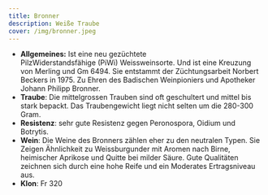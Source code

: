 ```yaml
---
title: Bronner
description: Weiße Traube
cover: /img/bronner.jpeg
---
```

* **Allgemeines:** Ist eine neu gezüchtete PilzWiderstandsfähige (PiWi) Weissweinsorte. Und ist eine Kreuzung von Merling und Gm 6494. Sie entstammt der Züchtungsarbeit Norbert Beckers in 1975. Zu Ehren des Badischen Weinpioniers und Apotheker Johann Philipp Bronner.
* **Traube**: Die mittelgrossen Trauben sind oft geschultert und mittel bis stark bepackt. Das Traubengewicht liegt nicht selten um die 280-300 Gram.
* **Resistenz**: sehr gute Resistenz gegen Peronospora, Oidium und Botrytis.
* **Wein**: Die Weine des Bronners zählen eher zu den neutralen Typen. Sie Zeigen Ähnlichkeit zu Weissburgunder mit Aromen nach Birne, heimischer Aprikose und Quitte bei milder Säure. Gute Qualitäten zeichnen sich durch eine hohe Reife und ein Moderates Ertragsniveau aus.
* **Klon**: Fr 320